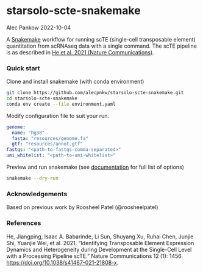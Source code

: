 # starsolo-scte-snakemake
Alec Pankow
2022-10-04

A [Snakemake](https://snakemake.readthedocs.io/en/stable/) workflow for running scTE (single-cell transposable element) 
quantitation from scRNAseq data with a single command. The scTE pipeline is as described in [He et al. 2021 (Nature Communications)](http://dx.doi.org/10.1038/s41467-021-21808-x).

### Quick start

Clone and install snakemake (with conda environment)

```bash
git clone https://github.com/alecpnkw/starsolo-scte-snakemake.git
cd starsolo-scte-snakemake
conda env create --file environment.yaml
```

Modify configuration file to suit your run. 

```yaml
genome: 
  name: "hg38"
  fasta: "resources/genome.fa"
  gtf: "resources/annot.gtf"
fastqs: "<path-to-fastqs-comma-separated>"
umi_whitelist: "<path-to-umi-whitelist>"
```

Preview and run snakemake (see [documentation](https://snakemake.readthedocs.io/en/stable/) for full list of options)

```bash
snakemake --dry-run
```

### Acknowledgements

Based on previous work by Roosheel Patel (@roosheelpatel)

### References

He, Jiangping, Isaac A. Babarinde, Li Sun, Shuyang Xu, Ruhai Chen, Junjie Shi, Yuanjie Wei, et al. 2021. “Identifying Transposable Element Expression Dynamics and Heterogeneity during Development at the Single-Cell Level with a Processing Pipeline scTE.” Nature Communications 12 (1): 1456. https://doi.org/10.1038/s41467-021-21808-x.
